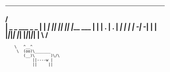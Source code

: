  _______________________________
/                               \
|    _     _   ___ _ _          |
|  _| |___| |_|  _|_| |___ ___  |
| | . | . |  _|  _| | | -_|_ -| |
| |___|___|_| |_| |_|_|___|___| |
\                               /
 -------------------------------
        \   ^__^
         \  (oo)\_______
            (__)\       )\/\
                ||----w |
                ||     ||
